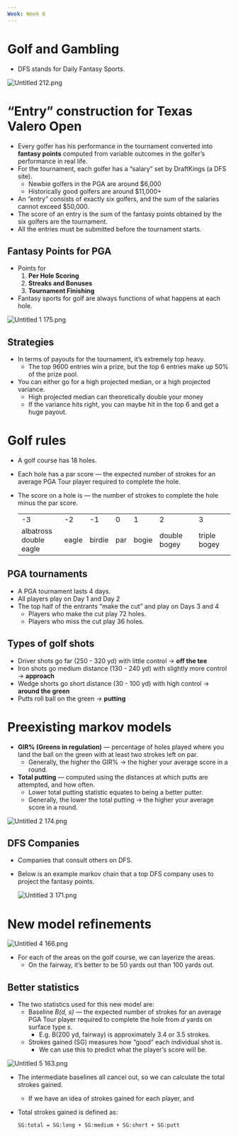 ```yaml
---
Week: Week 6
---
```

# Golf and Gambling

- DFS stands for Daily Fantasy Sports.

![Untitled 212.png](attachments/Untitled%20212.png)

# “Entry” construction for Texas Valero Open

- Every golfer has his performance in the tournament converted into **fantasy points** computed from variable outcomes in the golfer’s performance in real life.
- For the tournament, each golfer has a “salary” set by DraftKings (a DFS site).
    - Newbie golfers in the PGA are around $6,000
    - Historically good golfers are around $11,000+
- An “entry” consists of exactly six golfers, and the sum of the salaries cannot exceed $50,000.
- The score of an entry is the sum of the fantasy points obtained by the six golfers are the tournament.
- All the entries must be submitted before the tournament starts.

## Fantasy Points for PGA

- Points for
    1. **Per Hole Scoring**
    2. **Streaks and Bonuses**
    3. **Tournament Finishing**
- Fantasy sports for golf are always functions of what happens at each hole.

![Untitled 1 175.png](attachments/Untitled%201%20175.png)

## Strategies

- In terms of payouts for the tournament, it’s extremely top heavy.
    - The top 9600 entries win a prize, but the top 6 entries make up 50% of the prize pool.
- You can either go for a high projected median, or a high projected variance.
    - High projected median can theoretically double your money
    - If the variance hits right, you can maybe hit in the top 6 and get a huge payout.

# Golf rules

- A golf course has 18 holes.
- Each hole has a par score — the expected number of strokes for an average PGA Tour player required to complete the hole.
- The score on a hole is — the number of strokes to complete the hole minus the par score.
    
    |   |   |   |   |   |   |   |
    |---|---|---|---|---|---|---|
    |-3|-2|-1|0|1|2|3|
    |albatross  <br>double eagle|eagle|birdie|par|bogie|double bogey|triple bogey|
    

## PGA tournaments

- A PGA tournament lasts 4 days.
- All players play on Day 1 and Day 2
- The top half of the entrants “make the cut” and play on Days 3 and 4
    - Players who make the cut play 72 holes.
    - Players who miss the cut play 36 holes.

## Types of golf shots

- Driver shots go far (250 - 320 yd) with little control → **off the tee**
- Iron shots go medium distance (130 - 240 yd) with slightly more control → **approach**
- Wedge shorts go short distance (30 - 100 yd) with high control → **around the green**
- Putts roll ball on the green → **putting**

# Preexisting markov models

- **GIR% (Greens in regulation)** — percentage of holes played where you land the ball on the green with at least two strokes left on par.
    - Generally, the higher the GIR% → the higher your average score in a round.
- **Total putting** — computed using the distances at which putts are attempted, and how often.
    - Lower total putting statistic equates to being a better putter.
    - Generally, the lower the total putting → the higher your average score in a round.

![Untitled 2 174.png](attachments/Untitled%202%20174.png)

## DFS Companies

- Companies that consult others on DFS.
- Below is an example markov chain that a top DFS company uses to project the fantasy points.
    
    ![Untitled 3 171.png](attachments/Untitled%203%20171.png)
    

# New model refinements

![Untitled 4 166.png](attachments/Untitled%204%20166.png)

- For each of the areas on the golf course, we can layerize the areas.
    - On the fairway, it’s better to be 50 yards out than 100 yards out.

## Better statistics

- The two statistics used for this new model are:
    - Baseline _B(d, s)_ — the expected number of strokes for an average PGA Tour player required to complete the hole from _d_ yards on surface type _s_.
        - E.g. B(200 yd, fairway) is approximately 3.4 or 3.5 strokes.
    - Strokes gained (SG) measures how “good” each individual shot is.
        - We can use this to predict what the player’s score will be.

![Untitled 5 163.png](attachments/Untitled%205%20163.png)

- The intermediate baselines all cancel out, so we can calculate the total strokes gained.
    - If we have an idea of strokes gained for each player, and
- Total strokes gained is defined as:
    
    `SG:total = SG:long + SG:medium + SG:short + SG:putt`